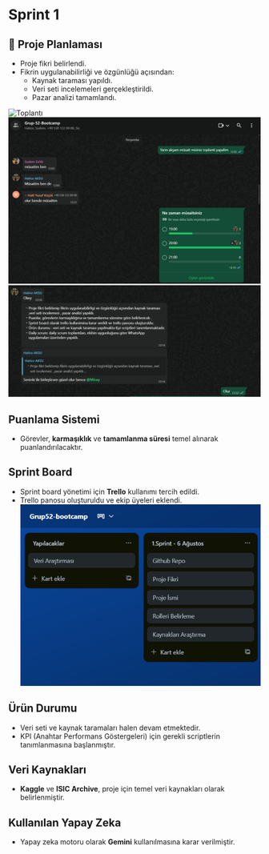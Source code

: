 # Sprint 1


## 📌 Proje Planlaması

- Proje fikri belirlendi. 
- Fikrin uygulanabilirliği ve özgünlüğü açısından:
  - Kaynak taraması yapıldı.
  - Veri seti incelemeleri gerçekleştirildi.
  - Pazar analizi tamamlandı.
    
![Toplantı](screenshots/Toplantı.png)
![Toplantı](screenshots/Toplantı2.png)
![Notlar](screenshots/Notlar.png)
##  Puanlama Sistemi

- Görevler, **karmaşıklık** ve **tamamlanma süresi** temel alınarak puanlandırılacaktır.

##  Sprint Board

- Sprint board yönetimi için **Trello** kullanımı tercih edildi.
- Trello panosu oluşturuldu ve ekip üyeleri eklendi.
![Notlar](screenshots/Trello.png)
##  Ürün Durumu

- Veri seti ve kaynak taramaları halen devam etmektedir.
- KPI (Anahtar Performans Göstergeleri) için gerekli scriptlerin tanımlanmasına başlanmıştır.

##  Veri Kaynakları

- **Kaggle** ve **ISIC Archive**, proje için temel veri kaynakları olarak belirlenmiştir.

##  Kullanılan Yapay Zeka

- Yapay zeka motoru olarak **Gemini** kullanılmasına karar verilmiştir.

